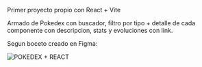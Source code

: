 Primer proyecto propio con React + Vite

Armado de Pokedex con buscador, filtro por tipo + detalle de cada componente con descripcion, stats y evoluciones con link.

Segun boceto creado en Figma:

![POKEDEX + REACT](https://github.com/DanyBF/iniciandoReact/assets/102631380/a7fcc0ee-8d41-4056-b5f1-e654f0ae28fb)
